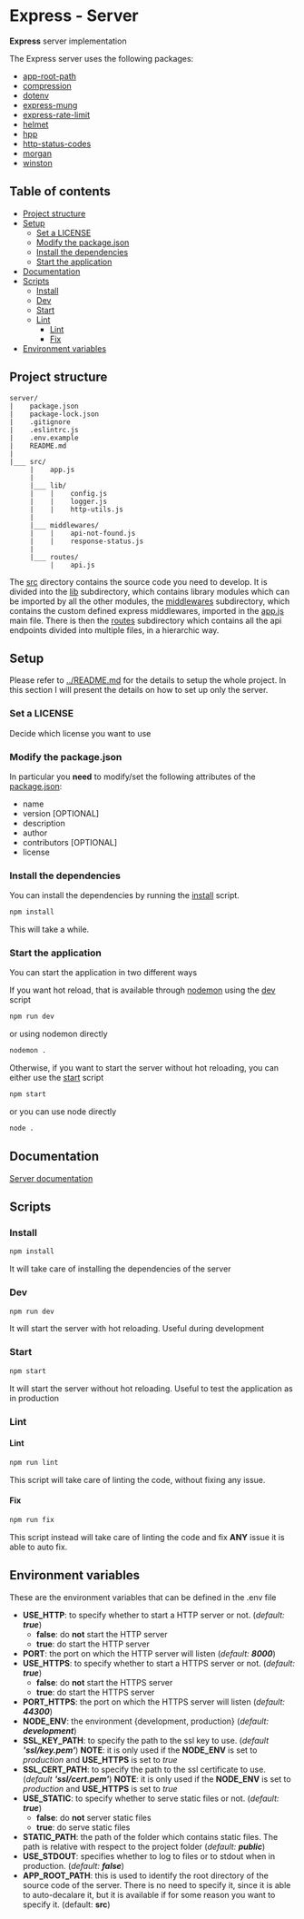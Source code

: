 # Express - Server

**Express** server implementation

The Express server uses the following packages:

* [app-root-path](https://www.npmjs.com/package/app-root-path)
* [compression](https://www.npmjs.com/package/compression)
* [dotenv](https://www.npmjs.com/package/dotenv)
* [express-mung](https://www.npmjs.com/package/express-mung)
* [express-rate-limit](https://www.npmjs.com/package/express-rate-limit)
* [helmet](https://helmetjs.github.io/)
* [hpp](https://www.npmjs.com/package/hpp)
* [http-status-codes](https://www.npmjs.com/package/http-status-codes)
* [morgan](https://www.npmjs.com/package/morgan)
* [winston](https://www.npmjs.com/package/winston)



## Table of contents

* [Project structure](#project-structure)
* [Setup](#setup)
  + [Set a LICENSE](#set-a-license)
  + [Modify the package.json](#modify-the-packagejson)
  + [Install the dependencies](#install-the-dependencies)
  + [Start the application](#start-the-application)
* [Documentation](#documentation)
* [Scripts](#scripts)
  + [Install](#install)
  + [Dev](#dev)
  + [Start](#start)
  + [Lint](#lint)
    - [Lint](#lint-1)
    - [Fix](#fix)
* [Environment variables](#environment-variables)

## Project structure

```
server/
|    package.json
|    package-lock.json
|    .gitignore
|    .eslintrc.js
|    .env.example
|    README.md
|
|___ src/
     |    app.js
     |
     |___ lib/
     |    |    config.js
     |    |    logger.js
     |    |    http-utils.js
     |
     |___ middlewares/
     |    |    api-not-found.js
     |    |    response-status.js
     |
     |___ routes/
          |    api.js
```

The [src](src) directory contains the source code you need to develop. It is divided into the [lib](src/lib) subdirectory, which contains library modules which can be imported by all the other modules, the [middlewares](src/middlewares) subdirectory, which contains the custom defined express middlewares, imported in the [app.js](app.js) main file. There is then the [routes](src/routes) subdirectory which contains all the api endpoints divided into multiple files, in a hierarchic way.



## Setup

Please refer to [../README.md](../README.md#setup) for the details to setup the whole project. In this section I will present the details on how to set up only the server.



### Set a LICENSE

Decide which license you want to use



### Modify the package.json

In particular you **need** to modify/set the following attributes of the [package.json](package.json):

* name
* version [OPTIONAL]
* description
* author
* contributors [OPTIONAL]
* license



### Install the dependencies

You can install the dependencies by running the [install](#install) script.

```bash
npm install
```

This will take a while.



### Start the application

You can start the application in two different ways

If you want hot reload, that is available through [nodemon](https://www.npmjs.com/package/nodemon) using the [dev](#dev) script

```bash
npm run dev
```

or using nodemon directly

```bash
nodemon .
```



Otherwise, if you want to start the server without hot reloading, you can either use the [start](#start) script

```bash
npm start
```

or you can use node directly

```bash
node .
```



## Documentation

[Server documentation](../documentation/server/README.md)



## Scripts

### Install

```bash
npm install
```

It will take care of installing the dependencies of the server



### Dev

```bash
npm run dev
```

It will start the server with hot reloading. Useful during development



### Start 

```bash
npm start
```

It will start the server without hot reloading. Useful to test the application as in production



### Lint

#### Lint

```bash
npm run lint
```

This script will take care of linting  the code, without fixing any issue.



#### Fix

```bash
npm run fix
```

This script instead will take care of linting the code and fix **ANY** issue it is able to auto fix.



## Environment variables

These are the environment variables that can be defined in the .env file

* **USE_HTTP**: to specify whether to start a HTTP server or not. (_default: **true**_)
  * **false**: do **not** start the HTTP server
  * **true**: do start the HTTP server
* **PORT**: the port on which the HTTP server will listen (_default: **8000**_)
* **USE_HTTPS**: to specify whether to start a HTTPS server or not. (_default: **true**_)
  * **false**: do **not** start the HTTPS server
  * **true**: do start the HTTPS server
* **PORT_HTTPS**: the port on which the HTTPS server will listen (_default: **44300**_)
* **NODE_ENV**: the environment {development, production} (_default: **development**_)
* **SSL_KEY_PATH**: to specify the path to the ssl key to use.  (_default **'ssl/key.pem'**_)
  **NOTE**: it is only used if the **NODE_ENV** is set to _production_ and **USE_HTTPS** is set to _true_
* **SSL_CERT_PATH**: to specify the path to the ssl certificate to use.  (_default **'ssl/cert.pem'**_)
  **NOTE**: it is only used if the **NODE_ENV** is set to _production_ and **USE_HTTPS** is set to _true_
* **USE_STATIC**: to specify whether to serve static files or not. (_default: **true**_)
  * **false**: do **not** server static files
  * **true**: do serve static files
* **STATIC_PATH**: the path of the folder which contains static files. The path is relative with respect to the project folder (_default: **public**_)
* **USE_STDOUT**: specifies whether to log to files or to stdout when in production. (_default: **false**_)
* **APP_ROOT_PATH**: this is used to identify the root directory of the source code of the server. There is no need to specify it, since it is able to auto-decalare it, but it is available if for some reason you want to specify it. (default: **src**)

